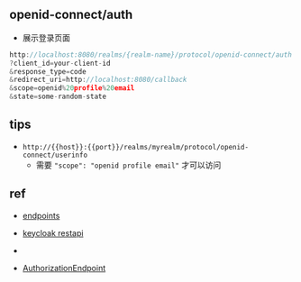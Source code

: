 
## openid-connect/auth
+ 展示登录页面
```js
http://localhost:8080/realms/{realm-name}/protocol/openid-connect/auth
?client_id=your-client-id
&response_type=code
&redirect_uri=http://localhost:8080/callback
&scope=openid%20profile%20email
&state=some-random-state
```


## tips
+ `http://{{host}}:{{port}}/realms/myrealm/protocol/openid-connect/userinfo`
    + 需要 `"scope": "openid profile email"` 才可以访问

## ref
+ [endpoints](https://www.keycloak.org/docs/latest/securing_apps/index.html#endpoints)

+ [keycloak restapi](https://documenter.getpostman.com/view/7294517/SzmfZHnd#20caddc9-5fb7-4f43-885c-fa62aa268b0e)

+ [](https://www.keycloak.org/docs-api/latest/rest-api/index.html#_key)

+ [AuthorizationEndpoint](https://openid.net/specs/openid-connect-core-1_0.html#AuthorizationEndpoint)